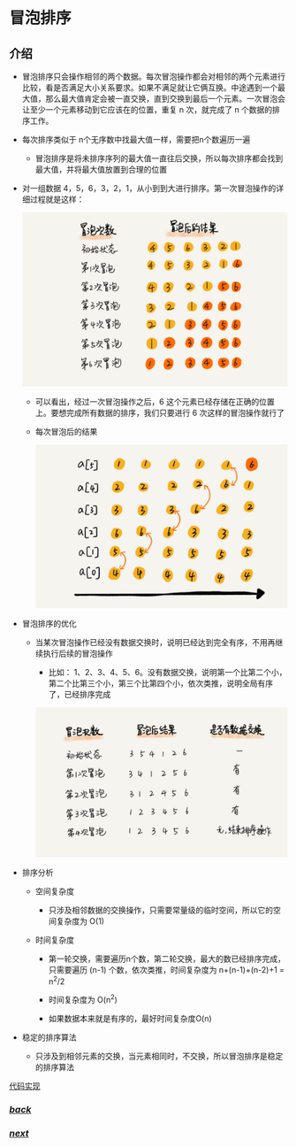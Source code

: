# 冒泡排序

## 介绍

- 冒泡排序只会操作相邻的两个数据。每次冒泡操作都会对相邻的两个元素进行比较，看是否满足大小关系要求。如果不满足就让它俩互换。中途遇到一个最大值，那么最大值肯定会被一直交换，直到交换到最后一个元素。一次冒泡会让至少一个元素移动到它应该在的位置，重复 n 次，就完成了 n 个数据的排序工作。

- 每次排序类似于 n个无序数中找最大值一样，需要把n个数遍历一遍

    - 冒泡排序是将未排序序列的最大值一直往后交换，所以每次排序都会找到最大值，并将最大值放置到合理的位置

- 对一组数据 4，5，6，3，2，1，从小到到大进行排序。第一次冒泡操作的详细过程就是这样：

    ![](./picture/每轮冒泡后结果.jpg)

    - 可以看出，经过一次冒泡操作之后，6 这个元素已经存储在正确的位置上。要想完成所有数据的排序，我们只要进行 6 次这样的冒泡操作就行了
    
    - 每次冒泡后的结果
    
        ![](./picture/冒泡排序-交换过程.jpg)

- 冒泡排序的优化

    - 当某次冒泡操作已经没有数据交换时，说明已经达到完全有序，不用再继续执行后续的冒泡操作
    
        - 比如： 1、2、3、4、5、6。没有数据交换，说明第一个比第二个小，第二个比第三个小，第三个比第四个小，依次类推，说明全局有序了，已经排序完成
        
        ![](./picture/冒泡优化-提前结束循环.jpg)
 
- 排序分析

    - 空间复杂度
        
        - 只涉及相邻数据的交换操作，只需要常量级的临时空间，所以它的空间复杂度为 O(1)

    - 时间复杂度
    
        - 第一轮交换，需要遍历n个数，第二轮交换，最大的数已经排序完成，只需要遍历 (n-1) 个数，依次类推，时间复杂度为 n+(n-1)+(n-2)+1 = n<sup>2</sup>/2

        - 时间复杂度为 O(n<sup>2</sup>)
        
        - 如果数据本来就是有序的，最好时间复杂度O(n)

- 稳定的排序算法
    
    - 只涉及到相邻元素的交换，当元素相同时，不交换，所以冒泡排序是稳定的排序算法

[代码实现](../../../src/main/java/fanrui/study/sort/BubbleSort.java)


### [*back*](../)

### [*next*](../2.插入排序)

